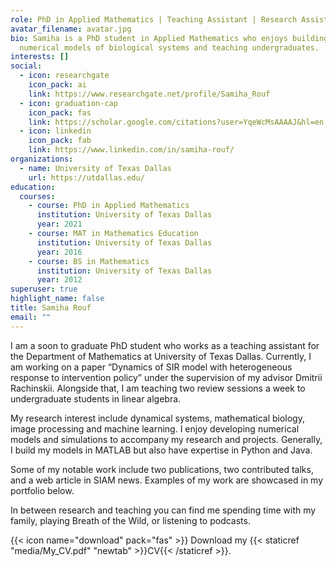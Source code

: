 ```yaml
---
role: PhD in Applied Mathematics | Teaching Assistant | Research Assistant
avatar_filename: avatar.jpg
bio: Samiha is a PhD student in Applied Mathematics who enjoys building
  numerical models of biological systems and teaching undergraduates.
interests: []
social:
  - icon: researchgate
    icon_pack: ai
    link: https://www.researchgate.net/profile/Samiha_Rouf
  - icon: graduation-cap
    icon_pack: fas
    link: https://scholar.google.com/citations?user=YqeWcMsAAAAJ&hl=en
  - icon: linkedin
    icon_pack: fab
    link: https://www.linkedin.com/in/samiha-rouf/
organizations:
  - name: University of Texas Dallas
    url: https://utdallas.edu/
education:
  courses:
    - course: PhD in Applied Mathematics
      institution: University of Texas Dallas
      year: 2021
    - course: MAT in Mathematics Education
      institution: University of Texas Dallas
      year: 2016
    - course: BS in Mathematics
      institution: University of Texas Dallas
      year: 2012
superuser: true
highlight_name: false
title: Samiha Rouf
email: ""
---
```



I am a soon to graduate PhD student who works as a teaching assistant for the Department of Mathematics at University of Texas Dallas. Currently, I am working on a paper “Dynamics of SIR model with heterogeneous response to intervention policy” under the supervision of my advisor Dmitrii Rachinskii. Alongside that, I am teaching two review sessions a week to undergraduate students in linear algebra.

My research interest include dynamical systems, mathematical biology, image processing and machine learning. I enjoy developing numerical models and simulations to accompany my research and projects. Generally, I build my models in MATLAB but also have expertise in Python and Java.

Some of my notable work include two publications, two contributed talks, and a web article in SIAM news. Examples of my work are showcased in my portfolio below.

In between research and teaching you can find me spending time with my family, playing Breath of the Wild, or listening to podcasts.
 
{{< icon name="download" pack="fas" >}} Download my {{< staticref "media/My_CV.pdf" "newtab" >}}CV{{< /staticref >}}.